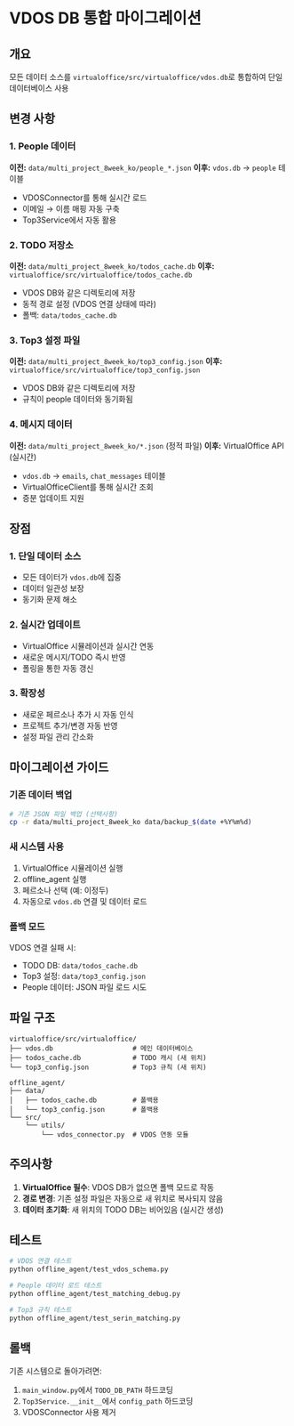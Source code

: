 # VDOS DB 통합 마이그레이션

## 개요
모든 데이터 소스를 `virtualoffice/src/virtualoffice/vdos.db`로 통합하여 단일 데이터베이스 사용

## 변경 사항

### 1. People 데이터
**이전:** `data/multi_project_8week_ko/people_*.json`
**이후:** `vdos.db` → `people` 테이블

- VDOSConnector를 통해 실시간 로드
- 이메일 → 이름 매핑 자동 구축
- Top3Service에서 자동 활용

### 2. TODO 저장소
**이전:** `data/multi_project_8week_ko/todos_cache.db`
**이후:** `virtualoffice/src/virtualoffice/todos_cache.db`

- VDOS DB와 같은 디렉토리에 저장
- 동적 경로 설정 (VDOS 연결 상태에 따라)
- 폴백: `data/todos_cache.db`

### 3. Top3 설정 파일
**이전:** `data/multi_project_8week_ko/top3_config.json`
**이후:** `virtualoffice/src/virtualoffice/top3_config.json`

- VDOS DB와 같은 디렉토리에 저장
- 규칙이 people 데이터와 동기화됨

### 4. 메시지 데이터
**이전:** `data/multi_project_8week_ko/*.json` (정적 파일)
**이후:** VirtualOffice API (실시간)

- `vdos.db` → `emails`, `chat_messages` 테이블
- VirtualOfficeClient를 통해 실시간 조회
- 증분 업데이트 지원

## 장점

### 1. 단일 데이터 소스
- 모든 데이터가 `vdos.db`에 집중
- 데이터 일관성 보장
- 동기화 문제 해소

### 2. 실시간 업데이트
- VirtualOffice 시뮬레이션과 실시간 연동
- 새로운 메시지/TODO 즉시 반영
- 폴링을 통한 자동 갱신

### 3. 확장성
- 새로운 페르소나 추가 시 자동 인식
- 프로젝트 추가/변경 자동 반영
- 설정 파일 관리 간소화

## 마이그레이션 가이드

### 기존 데이터 백업
```bash
# 기존 JSON 파일 백업 (선택사항)
cp -r data/multi_project_8week_ko data/backup_$(date +%Y%m%d)
```

### 새 시스템 사용
1. VirtualOffice 시뮬레이션 실행
2. offline_agent 실행
3. 페르소나 선택 (예: 이정두)
4. 자동으로 `vdos.db` 연결 및 데이터 로드

### 폴백 모드
VDOS 연결 실패 시:
- TODO DB: `data/todos_cache.db`
- Top3 설정: `data/top3_config.json`
- People 데이터: JSON 파일 로드 시도

## 파일 구조

```
virtualoffice/src/virtualoffice/
├── vdos.db                    # 메인 데이터베이스
├── todos_cache.db             # TODO 캐시 (새 위치)
└── top3_config.json           # Top3 규칙 (새 위치)

offline_agent/
├── data/
│   ├── todos_cache.db         # 폴백용
│   └── top3_config.json       # 폴백용
└── src/
    └── utils/
        └── vdos_connector.py  # VDOS 연동 모듈
```

## 주의사항

1. **VirtualOffice 필수**: VDOS DB가 없으면 폴백 모드로 작동
2. **경로 변경**: 기존 설정 파일은 자동으로 새 위치로 복사되지 않음
3. **데이터 초기화**: 새 위치의 TODO DB는 비어있음 (실시간 생성)

## 테스트

```bash
# VDOS 연결 테스트
python offline_agent/test_vdos_schema.py

# People 데이터 로드 테스트
python offline_agent/test_matching_debug.py

# Top3 규칙 테스트
python offline_agent/test_serin_matching.py
```

## 롤백

기존 시스템으로 돌아가려면:
1. `main_window.py`에서 `TODO_DB_PATH` 하드코딩
2. `Top3Service.__init__`에서 `config_path` 하드코딩
3. VDOSConnector 사용 제거
